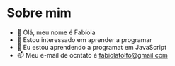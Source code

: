 # Sobre mim
- 👋 Olá, meu nome é Fabíola
- 👀 Estou interessado em aprender a programar
- 🌱 Eu estou aprendendo a programat em JavaScript
- 📫 Meu e-mail de ocntato é fabiolatolfo@gmail.com
